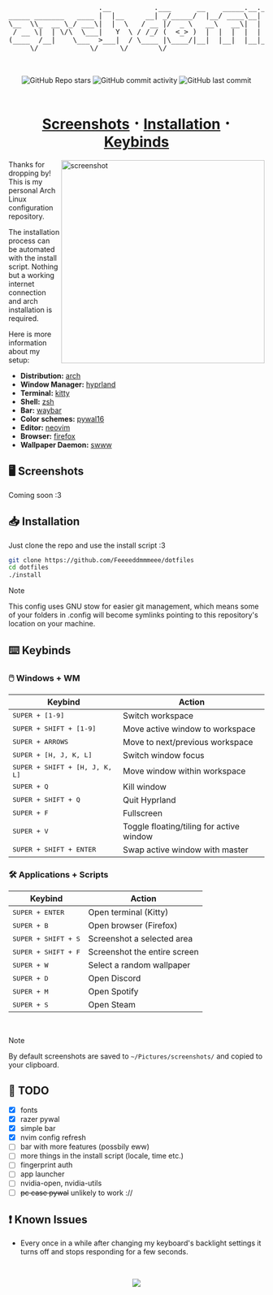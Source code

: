 <div align="center" style="font-family: monospace">
    <pre>
                     .__          .___      __    _____.__.__                 
_____ _______   ____ |  |__     __| _/_____/  |__/ ____\__|  |   ____   ______
\__  \\_  __ \_/ ___\|  |  \   / __ |/  _ \   __\   __\|  |  | _/ __ \ /  ___/
 / __ \|  | \/\  \___|   Y  \ / /_/ (  <_> )  |  |  |  |  |  |_\  ___/ \___ \ 
(____  /__|    \___  >___|  / \____ |\____/|__|  |__|  |__|____/\___  >____  >
     \/            \/     \/       \/                               \/     \/ 
 </pre>
</div>
     
<br>

<div align="center">
    <img alt="GitHub Repo stars" src="https://img.shields.io/github/stars/Feeeeddmmmeee/dotfiles?style=for-the-badge&logo=apachespark&logoColor=%23c3c3c3&labelColor=%230f0f10&color=%23993364">
    <img alt="GitHub commit activity" src="https://img.shields.io/github/commit-activity/m/Feeeeddmmmeee/dotfiles?style=for-the-badge&logo=github&logoColor=%23c3c3c3&labelColor=%230f0f10&color=%23993364">
    <img alt="GitHub last commit" src="https://img.shields.io/github/last-commit/Feeeeddmmmeee/dotfiles?style=for-the-badge&logo=archlinux&logoColor=%23c3c3c3&labelColor=%230f0f10&color=%23993364">
</div>

<br>

<h1 align="center">
    <a href="#desktop_computer-screenshots">Screenshots</a> ･
    <a href="#inbox_tray-installation">Installation</a> ･
    <a href="#%EF%B8%8F-keybinds">Keybinds</a>
</h1>

<img alt="screenshot" src="https://github.com/user-attachments/assets/b1a7c293-77d5-4723-8896-86446747a0bb" align="right" width="400px">


Thanks for dropping by! This is my personal Arch Linux configuration repository.

The installation process can be automated with the install script. Nothing but a working internet connection and arch installation is required.

Here is more information about my setup:

- **Distribution:** [arch](https://archlinux.org/)
- **Window Manager:** [hyprland](https://github.com/hyprwm/Hyprland)
- **Terminal:** [kitty](https://github.com/kovidgoyal/kitty)
- **Shell:** [zsh](https://www.zsh.org/)
- **Bar:** [waybar](https://github.com/Alexays/Waybar)
- **Color schemes:** [pywal16](https://github.com/eylles/pywal16)
- **Editor:** [neovim](https://github.com/neovim/neovim)
- **Browser:** [firefox](https://www.mozilla.org/en-US/firefox)
- **Wallpaper Daemon:** [swww](https://github.com/LGFae/swww)
    
## :desktop_computer: Screenshots
Coming soon :3

## :inbox_tray: Installation
Just clone the repo and use the install script :3
```bash
git clone https://github.com/Feeeeddmmmeee/dotfiles
cd dotfiles
./install
```
> [!NOTE]
> This config uses GNU stow for easier git management, which means some of your folders in .config will become symlinks pointing to this repository's location on your machine.

## ⌨️ Keybinds
### 🖱️ Windows + WM
| Keybind    | Action    |
|------------|-----------|
| <kbd>SUPER + [1-9]</kbd> | Switch workspace |
| <kbd>SUPER + SHIFT + [1-9]</kbd> | Move active window to workspace |
| <kbd>SUPER + ARROWS</kbd> | Move to next/previous workspace |
| <kbd>SUPER + [H, J, K, L]</kbd> | Switch window focus |
| <kbd>SUPER + SHIFT + [H, J, K, L]</kbd> | Move window within workspace |
| <kbd>SUPER + Q</kbd> | Kill window |
| <kbd>SUPER + SHIFT + Q</kbd> | Quit Hyprland |
| <kbd>SUPER + F</kbd> | Fullscreen |
| <kbd>SUPER + V</kbd> | Toggle floating/tiling for active window |
| <kbd>SUPER + SHIFT + ENTER</kbd> | Swap active window with master |

### 🛠️ Applications + Scripts
| Keybind    | Action    |
|------------|-----------|
| <kbd>SUPER + ENTER</kbd> | Open terminal (Kitty) |
| <kbd>SUPER + B</kbd> | Open browser (Firefox) |
| <kbd>SUPER + SHIFT + S</kbd> | Screenshot a selected area |
| <kbd>SUPER + SHIFT + F</kbd> | Screenshot the entire screen |
| <kbd>SUPER + W</kbd> | Select a random wallpaper |
| <kbd>SUPER + D</kbd> | Open Discord |
| <kbd>SUPER + M</kbd> | Open Spotify |
| <kbd>SUPER + S</kbd> | Open Steam |

<br>

> [!NOTE]
> By default screenshots are saved to `~/Pictures/screenshots/` and copied to your clipboard.

## :hammer: TODO
- [x] fonts
- [x] razer pywal
- [x] simple bar
- [x] nvim config refresh
- [ ] bar with more features (possbily eww)
- [ ] more things in the install script (locale, time etc.)
- [ ] fingerprint auth
- [ ] app launcher
- [ ] nvidia-open, nvidia-utils
- [ ] ~~pc case pywal~~ unlikely to work ://

## :exclamation: Known Issues
- Every once in a while after changing my keyboard's backlight settings it turns off and stops responding for a few seconds.

<br>

<p align="center">
    <img src="https://github.com/catppuccin/catppuccin/blob/main/assets/footers/gray0_ctp_on_line.png?raw=true"
</p>
